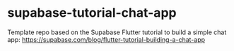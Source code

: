 # supabase-tutorial-chat-app
Template repo based on the Supabase Flutter tutorial to build a simple chat app: https://supabase.com/blog/flutter-tutorial-building-a-chat-app
